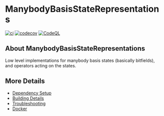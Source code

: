 # ManybodyBasisStateRepresentations

[![ci](https://github.com/johanjoensson/ManybodyBasisStateRepresentations/actions/workflows/ci.yml/badge.svg)](https://github.com/johanjoensson/ManybodyBasisStateRepresentations/actions/workflows/ci.yml)
[![codecov](https://codecov.io/gh/johanjoensson/ManybodyBasisStateRepresentations/branch/main/graph/badge.svg)](https://codecov.io/gh/johanjoensson/ManybodyBasisStateRepresentations)
[![CodeQL](https://github.com/johanjoensson/ManybodyBasisStateRepresentations/actions/workflows/codeql-analysis.yml/badge.svg)](https://github.com/johanjoensson/ManybodyBasisStateRepresentations/actions/workflows/codeql-analysis.yml)

## About ManybodyBasisStateRepresentations
Low level implementations for manybody basis states (basically bitfields), and operators acting on the states.


## More Details

 * [Dependency Setup](README_dependencies.md)
 * [Building Details](README_building.md)
 * [Troubleshooting](README_troubleshooting.md)
 * [Docker](README_docker.md)

